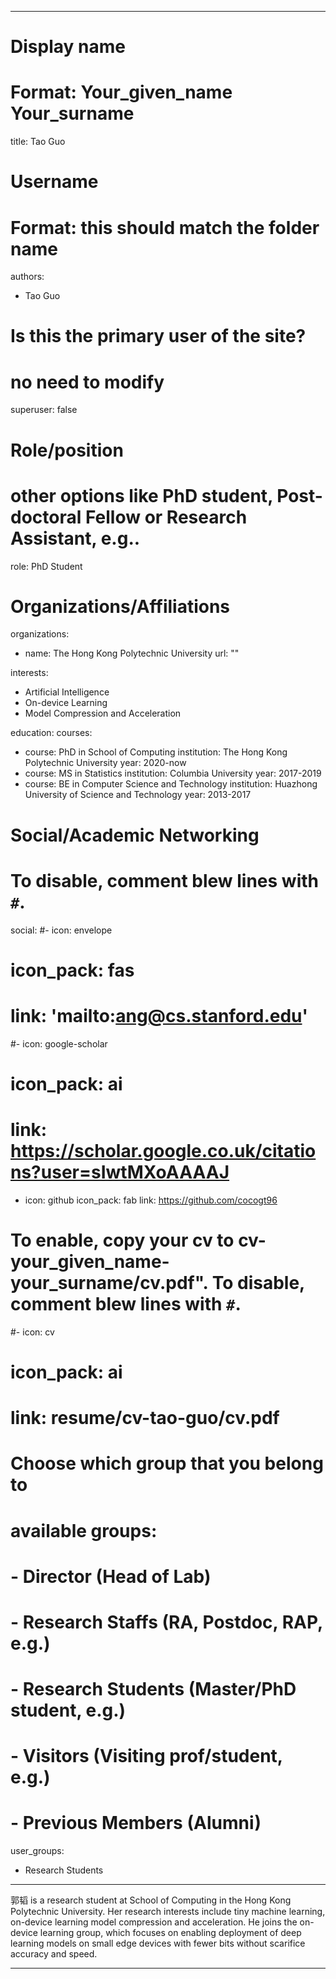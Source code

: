 
---
# Display name
# Format: Your_given_name Your_surname 
title: Tao Guo

# Username
# Format: this should match the folder name
authors:
- Tao Guo

# Is this the primary user of the site?
# no need to modify 
superuser: false

# Role/position
# other options like PhD student, Post-doctoral Fellow or Research Assistant, e.g..
role: PhD Student

# Organizations/Affiliations
organizations:
- name: The Hong Kong Polytechnic University
  url: ""

interests:
- Artificial Intelligence
- On-device Learning
- Model Compression and Acceleration

education:
  courses:
  - course: PhD in School of Computing
    institution: The Hong Kong Polytechnic University
    year: 2020-now
  - course: MS in Statistics
    institution: Columbia University
    year: 2017-2019
  - course: BE in Computer Science and Technology
    institution: Huazhong University of Science and Technology
    year: 2013-2017

# Social/Academic Networking
# To disable, comment blew lines with `#`.
social:
#- icon: envelope
#  icon_pack: fas
#  link: 'mailto:ang@cs.stanford.edu'
#- icon: google-scholar
#  icon_pack: ai
#  link: https://scholar.google.co.uk/citations?user=sIwtMXoAAAAJ
- icon: github
  icon_pack: fab
  link: https://github.com/cocogt96

# To enable, copy your cv to cv-your_given_name-your_surname/cv.pdf". To disable, comment blew lines with `#`.
#- icon: cv
#  icon_pack: ai
#  link: resume/cv-tao-guo/cv.pdf

# Choose which group that you belong to
#  available groups:
#  - Director (Head of Lab)
#  - Research Staffs (RA, Postdoc, RAP, e.g.)
#  - Research Students (Master/PhD student, e.g.)
#  - Visitors (Visiting prof/student, e.g.)
#  - Previous Members (Alumni)
user_groups:
- Research Students
---

郭韬 is a research student at School of Computing in the Hong Kong Polytechnic University. Her research interests include tiny machine learning, on-device learning model compression and acceleration. He joins the on-device learning group, which focuses on enabling deployment of deep learning models on small edge devices with fewer bits without scarifice accuracy and speed.

---
